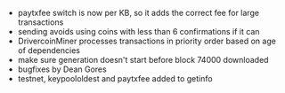 * paytxfee switch is now per KB, so it adds the correct fee for large transactions
* sending avoids using coins with less than 6 confirmations if it can
* DrivercoinMiner processes transactions in priority order based on age of dependencies
* make sure generation doesn't start before block 74000 downloaded
* bugfixes by Dean Gores
* testnet, keypoololdest and paytxfee added to getinfo
